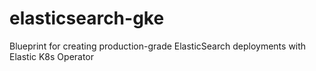 # elasticsearch-gke
Blueprint for creating production-grade ElasticSearch deployments with Elastic K8s Operator
